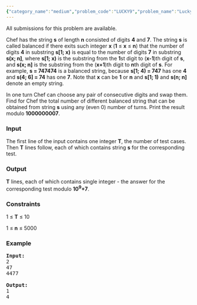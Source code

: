 ```yaml
---
{"category_name":"medium","problem_code":"LUCKY9","problem_name":"Lucky Balance","languages_supported":{"0":"ADA","1":"ASM","2":"BASH","3":"BF","4":"C","5":"C99 strict","6":"CAML","7":"CLOJ","8":"CLPS","9":"CPP 4.3.2","10":"CPP 4.9.2","11":"CPP14","12":"CS2","13":"D","14":"ERL","15":"FORT","16":"FS","17":"GO","18":"HASK","19":"ICK","20":"ICON","21":"JAVA","22":"JS","23":"LISP clisp","24":"LISP sbcl","25":"LUA","26":"NEM","27":"NICE","28":"NODEJS","29":"PAS fpc","30":"PAS gpc","31":"PERL","32":"PERL6","33":"PHP","34":"PIKE","35":"PRLG","36":"PYTH","37":"PYTH 3.4","38":"RUBY","39":"SCALA","40":"SCM guile","41":"SCM qobi","42":"ST","43":"TCL","44":"TEXT","45":"WSPC"},"max_timelimit":1,"source_sizelimit":50000,"problem_author":"witua","problem_tester":"laycurse","date_added":"15-02-2012","tags":{"0":"binomial","1":"maths","2":"medium","3":"nov12","4":"witua"},"editorial_url":"http://discuss.codechef.com/problems/LUCKY9","time":{"view_start_date":1352712600,"submit_start_date":1352712600,"visible_start_date":1352712600,"end_date":1735669800},"layout":"problem"}
---
```

<span class="solution-visible-txt">All submissions for this problem are available.</span><p>
Chef has the string <b>s</b> of length <b>n</b> consisted of digits <b>4</b> and <b>7</b>.
The string <b>s</b> is called balanced
if there exits such integer <b>x</b> (<b>1</b> ≤ <b>x</b> ≤ <b>n</b>) that the number of digits <b>4</b> in substring <b>s[1; x)</b> is equal to the number of digits <b>7</b> in substring <b>s(x; n]</b>,
where <b>s[1; x)</b> is the substring from the <b>1</b>st digit to (<b>x-1</b>)th digit of <b>s</b>, and <b>s(x; n]</b> is the substring from the (<b>x+1</b>)th digit to <b>n</b>th digit of <b>s</b>.
For example, <b>s = 747474</b> is a balanced string, because <b>s[1; 4) = 747</b> has one <b>4</b> and <b>s(4; 6] = 74</b> has one <b>7</b>.
Note that <b>x</b> can be <b>1</b> or <b>n</b> and <b>s[1; 1)</b> and <b>s(n; n]</b> denote an empty string.

</p><p>
In one turn Chef can choose any pair of consecutive digits and swap them.
Find for Chef the total number of different balanced string that can be obtained from string <b>s</b> using any (even 0) number of turns.
Print the result modulo <b>1000000007</b>.

<h3>Input</h3>
</p><p>
The first line of the input contains one integer <b>T</b>, the number of test cases.
Then <b>T</b> lines follow, each of which contains string <b>s</b> for the corresponding test.

<h3>Output</h3>
</p><p><b>T</b> lines, each of which contains single integer - the answer for the corresponding test modulo <b>10<sup>9</sup>+7</b>.

<h3>Constraints</h3>
</p><p>
1 ≤ <b>T</b> ≤ 10
</p><p>
1 ≤ <b>n</b> ≤ 5000

<h3>Example</h3>

<pre>
<b>Input:</b>
2
47
4477

<b>Output:</b>
1
4
</pre></p>